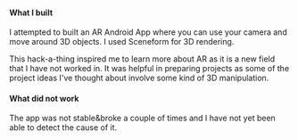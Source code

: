 #### What I built

I attempted to built an AR Android App where you can use your camera and move around 3D objects.
I used Sceneform for 3D rendering.

This hack-a-thing inspired me to learn more about AR as it is a new field that I have not worked in.
It was helpful in preparing projects as some of the project ideas I've thought about involve some kind of 3D manipulation.

#### What did not work

The app was not stable&broke a couple of times and I have not yet been able to detect the cause of it.
